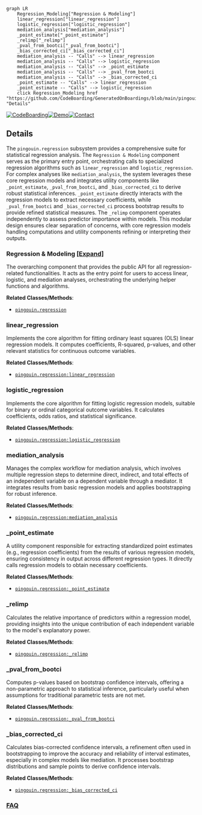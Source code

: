 ```mermaid
graph LR
    Regression_Modeling["Regression & Modeling"]
    linear_regression["linear_regression"]
    logistic_regression["logistic_regression"]
    mediation_analysis["mediation_analysis"]
    _point_estimate["_point_estimate"]
    _relimp["_relimp"]
    _pval_from_bootci["_pval_from_bootci"]
    _bias_corrected_ci["_bias_corrected_ci"]
    mediation_analysis -- "Calls" --> linear_regression
    mediation_analysis -- "Calls" --> logistic_regression
    mediation_analysis -- "Calls" --> _point_estimate
    mediation_analysis -- "Calls" --> _pval_from_bootci
    mediation_analysis -- "Calls" --> _bias_corrected_ci
    _point_estimate -- "Calls" --> linear_regression
    _point_estimate -- "Calls" --> logistic_regression
    click Regression_Modeling href "https://github.com/CodeBoarding/GeneratedOnBoardings/blob/main/pingouin/Regression_Modeling.md" "Details"
```

[![CodeBoarding](https://img.shields.io/badge/Generated%20by-CodeBoarding-9cf?style=flat-square)](https://github.com/CodeBoarding/GeneratedOnBoardings)[![Demo](https://img.shields.io/badge/Try%20our-Demo-blue?style=flat-square)](https://www.codeboarding.org/demo)[![Contact](https://img.shields.io/badge/Contact%20us%20-%20contact@codeboarding.org-lightgrey?style=flat-square)](mailto:contact@codeboarding.org)

## Details

The `pingouin.regression` subsystem provides a comprehensive suite for statistical regression analysis. The `Regression & Modeling` component serves as the primary entry point, orchestrating calls to specialized regression algorithms such as `linear_regression` and `logistic_regression`. For complex analyses like `mediation_analysis`, the system leverages these core regression models and integrates utility components like `_point_estimate`, `_pval_from_bootci`, and `_bias_corrected_ci` to derive robust statistical inferences. `_point_estimate` directly interacts with the regression models to extract necessary coefficients, while `_pval_from_bootci` and `_bias_corrected_ci` process bootstrap results to provide refined statistical measures. The `_relimp` component operates independently to assess predictor importance within models. This modular design ensures clear separation of concerns, with core regression models handling computations and utility components refining or interpreting their outputs.

### Regression & Modeling [[Expand]](./Regression_Modeling.md)
The overarching component that provides the public API for all regression-related functionalities. It acts as the entry point for users to access linear, logistic, and mediation analyses, orchestrating the underlying helper functions and algorithms.


**Related Classes/Methods**:

- <a href="https://github.com/raphaelvallat/pingouin/blob/main/src/pingouin/regression.py" target="_blank" rel="noopener noreferrer">`pingouin.regression`</a>


### linear_regression
Implements the core algorithm for fitting ordinary least squares (OLS) linear regression models. It computes coefficients, R-squared, p-values, and other relevant statistics for continuous outcome variables.


**Related Classes/Methods**:

- <a href="https://github.com/raphaelvallat/pingouin/blob/main/src/pingouin/regression.py" target="_blank" rel="noopener noreferrer">`pingouin.regression:linear_regression`</a>


### logistic_regression
Implements the core algorithm for fitting logistic regression models, suitable for binary or ordinal categorical outcome variables. It calculates coefficients, odds ratios, and statistical significance.


**Related Classes/Methods**:

- <a href="https://github.com/raphaelvallat/pingouin/blob/main/src/pingouin/regression.py" target="_blank" rel="noopener noreferrer">`pingouin.regression:logistic_regression`</a>


### mediation_analysis
Manages the complex workflow for mediation analysis, which involves multiple regression steps to determine direct, indirect, and total effects of an independent variable on a dependent variable through a mediator. It integrates results from basic regression models and applies bootstrapping for robust inference.


**Related Classes/Methods**:

- <a href="https://github.com/raphaelvallat/pingouin/blob/main/src/pingouin/regression.py" target="_blank" rel="noopener noreferrer">`pingouin.regression:mediation_analysis`</a>


### _point_estimate
A utility component responsible for extracting standardized point estimates (e.g., regression coefficients) from the results of various regression models, ensuring consistency in output across different regression types. It directly calls regression models to obtain necessary coefficients.


**Related Classes/Methods**:

- <a href="https://github.com/raphaelvallat/pingouin/blob/main/src/pingouin/regression.py" target="_blank" rel="noopener noreferrer">`pingouin.regression:_point_estimate`</a>


### _relimp
Calculates the relative importance of predictors within a regression model, providing insights into the unique contribution of each independent variable to the model's explanatory power.


**Related Classes/Methods**:

- <a href="https://github.com/raphaelvallat/pingouin/blob/main/src/pingouin/regression.py" target="_blank" rel="noopener noreferrer">`pingouin.regression:_relimp`</a>


### _pval_from_bootci
Computes p-values based on bootstrap confidence intervals, offering a non-parametric approach to statistical inference, particularly useful when assumptions for traditional parametric tests are not met.


**Related Classes/Methods**:

- <a href="https://github.com/raphaelvallat/pingouin/blob/main/src/pingouin/regression.py" target="_blank" rel="noopener noreferrer">`pingouin.regression:_pval_from_bootci`</a>


### _bias_corrected_ci
Calculates bias-corrected confidence intervals, a refinement often used in bootstrapping to improve the accuracy and reliability of interval estimates, especially in complex models like mediation. It processes bootstrap distributions and sample points to derive confidence intervals.


**Related Classes/Methods**:

- <a href="https://github.com/raphaelvallat/pingouin/blob/main/src/pingouin/regression.py" target="_blank" rel="noopener noreferrer">`pingouin.regression:_bias_corrected_ci`</a>




### [FAQ](https://github.com/CodeBoarding/GeneratedOnBoardings/tree/main?tab=readme-ov-file#faq)